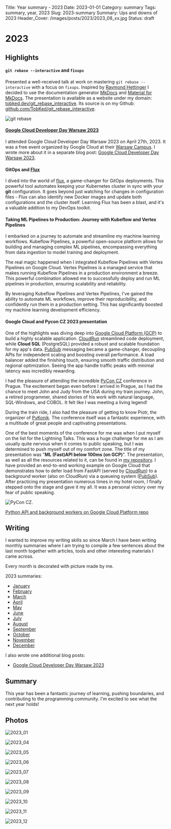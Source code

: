 Title: Year summary - 2023
Date: 2023-01-01
Category: summary
Tags: summary, year, 2023
Slug: 2023-summary
Summary: Ups and downs of 2023
Header_Cover: /images/posts/2023/2023_08_xx.jpg
Status: draft

# 2023

## Highlights

#### `git rebase --interactive` and `fixups`

Presented a well-received talk at work on mastering `git rebase --interactive` with a focus on `fixups`.
Inspired by [Raymond Hettinger](https://www.youtube.com/playlist?list=PLRVdut2KPAguz3xcd22i_o_onnmDKj3MA) I decided to use the documentation generator [MkDocs](https://www.mkdocs.org/) and [Material for MkDocs](https://squidfunk.github.io/mkdocs-material/).
The presentation is available as a website under my domain: [tobked.dev/git_rebase_interactive](https://tobked.dev/git_rebase_interactive).
Its source is on my Github: [github.com/TobKed/git_rebase_interactive](https://github.com/TobKed/git_rebase_interactive).

![git rebase](https://tobked.dev/git_rebase_interactive/img/explain.png)

#### [Google Cloud Developer Day Warsaw 2023]({filename}/posts/2023_05_03_gcp_dev_day.md)

I attended Google Cloud Developer Day Warsaw 2023 on April 27th, 2023. It was a free event organized by Google Cloud at their [Warsaw Campus](https://www.campus.co/warsaw/).
I wrote more about it in a separate blog post: [Google Cloud Developer Day Warsaw 2023]({filename}/posts/2023_05_03_gcp_dev_day.md).

#### GitOps and [Flux](https://fluxcd.io/flux/)

I dived into the world of [flux](https://fluxcd.io/flux/), a game-changer for GitOps deployments.
This powerful tool automates keeping your Kubernetes cluster in sync with your **git** configuration.
It goes beyond just watching for changes in configuration files - Flux can also identify new Docker images and update both configurations and the cluster itself.
Learning Flux has been a blast, and it's a valuable addition to my DevOps toolkit.

#### Taking ML Pipelines to Production: Journey with Kubeflow and Vertex Pipelines

I embarked on a journey to automate and streamline my machine learning workflows.
Kubeflow Pipelines, a powerful open-source platform allows for building and managing complex ML pipelines, encompassing everything from data ingestion to model training and deployment.

The real magic happened when I integrated Kubeflow Pipelines with Vertex Pipelines on Google Cloud.
Vertex Pipelines is a managed service that makes running Kubeflow Pipelines in a production environment a breeze.
This powerful combination allowed me to successfully deploy and run ML pipelines in production, ensuring scalability and reliability.

By leveraging Kubeflow Pipelines and Vertex Pipelines, I've gained the ability to automate ML workflows, improve their reproducibility, and confidently run them in a production setting.
This has significantly boosted my machine learning development efficiency.

#### Google Cloud and Pycon CZ 2023 presentation

One of the highlights was diving deep into [Google Cloud Platform (GCP)](<(https://cloud.google.com/?hl=en)>) to build a highly scalable application.
[CloudRun](https://cloud.google.com/run) streamlined code deployment, while **Cloud SQL** (PostgreSQL) provided a robust and scalable foundation for my app's data.
[PubSub](https://cloud.google.com/pubsub) messaging became a game-changer, decoupling APIs for independent scaling and boosting overall performance.
A load balancer added the finishing touch, ensuring smooth traffic distribution and regional optimization.
Seeing the app handle traffic peaks with minimal latency was incredibly rewarding.

I had the pleasure of attending the incredible [PyCon CZ](https://cz.pycon.org/2023/) conference in Prague.
The excitement began even before I arrived in Prague, as I had the chance to meet John and Judy from the USA during my train journey.
John, a retired programmer, shared stories of his work with natural language, SQL-Windows, and COBOL.
It felt like I was meeting a living legend!

During the train ride, I also had the pleasure of getting to know Piotr, the organizer of [PyKonik](https://www.pykonik.org/).
The conference itself was a fantastic experience, with a multitude of great people and captivating presentations.

One of the best moments of the conference for me was when I put myself on the list for the Lightning Talks.
This was a huge challenge for me as I am usually quite nervous when it comes to public speaking, but I was determined to push myself out of my comfort zone.
The title of my presentation was "**ML (Fast)API below 100ms (on GCP)**".
The presentation, as well as all the resources related to it, can be found in [my repository](https://github.com/TobKed/fastapi_cloudrun_pubsub).
I have provided an end-to-end working example on Google Cloud that demonstrates how to defer load from FastAPI (served by [CloudRun](https://cloud.google.com/run)) to a background worker (also on CloudRun) via a queueing system ([PubSub](https://cloud.google.com/pubsub)).
After practicing my presentation numerous times in my hotel room, I finally stepped onto the stage and gave it my all.
It was a personal victory over my fear of public speaking.

![PyCon CZ.]({static}/images/posts/2023/2023_09_pyconcz.jpg)

[Python API and background workers on Google Cloud Platform repo](https://github.com/TobKed/fastapi_cloudrun_pubsub)

## Writing

I wanted to improve my writing skills so since March I have been writing monthly summaries where I am trying to compile
a few sentences about the last month together with articles, tools and other interesting materials I came across.

Every month is decorated with picture made by me.

2023 summaries:

- [January]({filename}/posts/2023_01_30_january_links.md)
- [February]({filename}/posts/2023_02_28_february_links.md)
- [March]({filename}/posts/2023_03_31_march_links.md)
- [April]({filename}/posts/2023_04_30_april_links.md)
- [May]({filename}/posts/2023_05_31_may_links.md)
- [June]({filename}/posts/2023_06_30_june_links.md)
- [July]({filename}/posts/2023_07_31_july_links.md)
- [August]({filename}/posts/2023_08_31_august_links.md)
- [September]({filename}/posts/2023_09_30_september_links.md)
- [October]({filename}/posts/2023_10_31_october_links.md)
- [November]({filename}/posts/2023_11_30_november_links.md)
- [December]({filename}/posts/2023_12_31_december_links.md)

I also wrote one additional blog posts:

- [Google Cloud Developer Day Warsaw 2023]({filename}/posts/2023_05_03_gcp_dev_day.md)

## Summary

This year has been a fantastic journey of learning, pushing boundaries, and contributing to the programming community.
I'm excited to see what the next year holds!

## Photos

![2023_01]({static}/images/posts/2023/2023_01_xx.jpg)

![2023_04]({static}/images/posts/2023/2023_05_gcp_dev_day/2023_05_gcp_dev_day.jpg)

![2023_05]({static}/images/posts/2023/2023_05_xx.jpg)

![2023_06]({static}/images/posts/2023/2023_06_xx.jpg)

![2023_07]({static}/images/posts/2023/2023_07_xx.jpg)

![2023_08]({static}/images/posts/2023/2023_08_xx.jpg)

![2023_09]({static}/images/posts/2023/2023_09_xx.jpg)

![2023_10]({static}/images/posts/2023/2023_10_xx.jpg)

![2023_11]({static}/images/posts/2023/2023_11_xx.jpg)

![2023_12]({static}/images/posts/2023/2023_12_xx.jpg)
